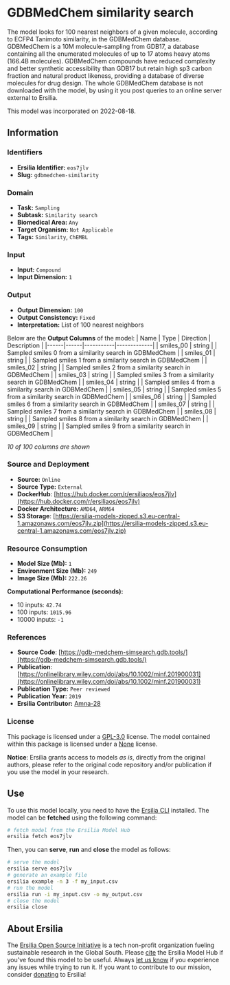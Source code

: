 # GDBMedChem similarity search

The model looks for 100 nearest neighbors of a given molecule, according to ECFP4 Tanimoto similarity, in the GDBMedChem database. GDBMedChem is a 10M molecule-sampling from GDB17, a database containing all the enumerated molecules of up to 17 atoms heavy atoms (166.4B molecules). GDBMedChem compounds have reduced complexity and better synthetic accessibility than GDB17 but retain high sp3 carbon fraction and natural product likeness, providing a database of diverse molecules for drug design. The whole GDBMedChem database is not downloaded with the model, by using it you post queries to an online server external to Ersilia.

This model was incorporated on 2022-08-18.

## Information
### Identifiers
- **Ersilia Identifier:** `eos7jlv`
- **Slug:** `gdbmedchem-similarity`

### Domain
- **Task:** `Sampling`
- **Subtask:** `Similarity search`
- **Biomedical Area:** `Any`
- **Target Organism:** `Not Applicable`
- **Tags:** `Similarity`, `ChEMBL`

### Input
- **Input:** `Compound`
- **Input Dimension:** `1`

### Output
- **Output Dimension:** `100`
- **Output Consistency:** `Fixed`
- **Interpretation:** List of 100 nearest neighbors

Below are the **Output Columns** of the model:
| Name | Type | Direction | Description |
|------|------|-----------|-------------|
| smiles_00 | string |  | Sampled smiles 0 from a similarity search in GDBMedChem |
| smiles_01 | string |  | Sampled smiles 1 from a similarity search in GDBMedChem |
| smiles_02 | string |  | Sampled smiles 2 from a similarity search in GDBMedChem |
| smiles_03 | string |  | Sampled smiles 3 from a similarity search in GDBMedChem |
| smiles_04 | string |  | Sampled smiles 4 from a similarity search in GDBMedChem |
| smiles_05 | string |  | Sampled smiles 5 from a similarity search in GDBMedChem |
| smiles_06 | string |  | Sampled smiles 6 from a similarity search in GDBMedChem |
| smiles_07 | string |  | Sampled smiles 7 from a similarity search in GDBMedChem |
| smiles_08 | string |  | Sampled smiles 8 from a similarity search in GDBMedChem |
| smiles_09 | string |  | Sampled smiles 9 from a similarity search in GDBMedChem |

_10 of 100 columns are shown_
### Source and Deployment
- **Source:** `Online`
- **Source Type:** `External`
- **DockerHub**: [https://hub.docker.com/r/ersiliaos/eos7jlv](https://hub.docker.com/r/ersiliaos/eos7jlv)
- **Docker Architecture:** `AMD64`, `ARM64`
- **S3 Storage**: [https://ersilia-models-zipped.s3.eu-central-1.amazonaws.com/eos7jlv.zip](https://ersilia-models-zipped.s3.eu-central-1.amazonaws.com/eos7jlv.zip)

### Resource Consumption
- **Model Size (Mb):** `1`
- **Environment Size (Mb):** `249`
- **Image Size (Mb):** `222.26`

**Computational Performance (seconds):**
- 10 inputs: `42.74`
- 100 inputs: `1015.96`
- 10000 inputs: `-1`

### References
- **Source Code**: [https://gdb-medchem-simsearch.gdb.tools/](https://gdb-medchem-simsearch.gdb.tools/)
- **Publication**: [https://onlinelibrary.wiley.com/doi/abs/10.1002/minf.201900031](https://onlinelibrary.wiley.com/doi/abs/10.1002/minf.201900031)
- **Publication Type:** `Peer reviewed`
- **Publication Year:** `2019`
- **Ersilia Contributor:** [Amna-28](https://github.com/Amna-28)

### License
This package is licensed under a [GPL-3.0](https://github.com/ersilia-os/ersilia/blob/master/LICENSE) license. The model contained within this package is licensed under a [None](LICENSE) license.

**Notice**: Ersilia grants access to models _as is_, directly from the original authors, please refer to the original code repository and/or publication if you use the model in your research.


## Use
To use this model locally, you need to have the [Ersilia CLI](https://github.com/ersilia-os/ersilia) installed.
The model can be **fetched** using the following command:
```bash
# fetch model from the Ersilia Model Hub
ersilia fetch eos7jlv
```
Then, you can **serve**, **run** and **close** the model as follows:
```bash
# serve the model
ersilia serve eos7jlv
# generate an example file
ersilia example -n 3 -f my_input.csv
# run the model
ersilia run -i my_input.csv -o my_output.csv
# close the model
ersilia close
```

## About Ersilia
The [Ersilia Open Source Initiative](https://ersilia.io) is a tech non-profit organization fueling sustainable research in the Global South.
Please [cite](https://github.com/ersilia-os/ersilia/blob/master/CITATION.cff) the Ersilia Model Hub if you've found this model to be useful. Always [let us know](https://github.com/ersilia-os/ersilia/issues) if you experience any issues while trying to run it.
If you want to contribute to our mission, consider [donating](https://www.ersilia.io/donate) to Ersilia!
